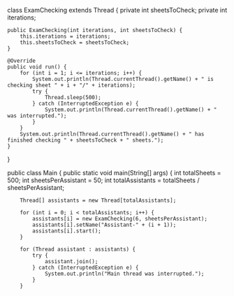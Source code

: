 class ExamChecking extends Thread {
    private int sheetsToCheck;
    private int iterations;

    public ExamChecking(int iterations, int sheetsToCheck) {
        this.iterations = iterations;
        this.sheetsToCheck = sheetsToCheck;
    }

    @Override
    public void run() {
        for (int i = 1; i <= iterations; i++) {
            System.out.println(Thread.currentThread().getName() + " is checking sheet " + i + "/" + iterations);
            try {
                Thread.sleep(500);
            } catch (InterruptedException e) {
                System.out.println(Thread.currentThread().getName() + " was interrupted.");
            }
        }
        System.out.println(Thread.currentThread().getName() + " has finished checking " + sheetsToCheck + " sheets.");
    }
}

public class Main {
    public static void main(String[] args) {
        int totalSheets = 500;
        int sheetsPerAssistant = 50;
        int totalAssistants = totalSheets / sheetsPerAssistant;

        Thread[] assistants = new Thread[totalAssistants];

        for (int i = 0; i < totalAssistants; i++) {
            assistants[i] = new ExamChecking(6, sheetsPerAssistant);
            assistants[i].setName("Assistant-" + (i + 1));
            assistants[i].start();
        }

        for (Thread assistant : assistants) {
            try {
                assistant.join(); 
            } catch (InterruptedException e) {
                System.out.println("Main thread was interrupted.");
            }
        }
